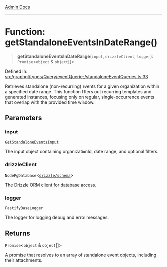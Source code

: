 [Admin Docs](/)

***

# Function: getStandaloneEventsInDateRange()

> **getStandaloneEventsInDateRange**(`input`, `drizzleClient`, `logger`): `Promise`\<`object` & `object`[]\>

Defined in: [src/graphql/types/Query/eventQueries/standaloneEventQueries.ts:33](https://github.com/Sourya07/talawa-api/blob/4e4298c85a0d2c28affa824f2aab7ec32b5f3ac5/src/graphql/types/Query/eventQueries/standaloneEventQueries.ts#L33)

Retrieves standalone (non-recurring) events for a given organization within a specified date range.
This function filters out recurring templates and generated instances, focusing only on regular,
single-occurrence events that overlap with the provided time window.

## Parameters

### input

[`GetStandaloneEventsInput`](../interfaces/GetStandaloneEventsInput.md)

The input object containing organizationId, date range, and optional filters.

### drizzleClient

`NodePgDatabase`\<[`drizzle/schema`](../../../../../../drizzle/schema/README.md)\>

The Drizzle ORM client for database access.

### logger

`FastifyBaseLogger`

The logger for logging debug and error messages.

## Returns

`Promise`\<`object` & `object`[]\>

A promise that resolves to an array of standalone event objects, including their attachments.
